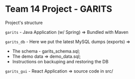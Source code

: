 # Team 14 Project - GARITS

Project's structure

```garits``` - Java Application (w/ Spring) =>  Bundled with Maven

```garits_db``` - Here we put the latest MySQL dumps (exports) => 

- The schema - garits_schema.sql; 
- The demo data => demo_data.sql;
- Instructions on backuping and restoring the DB

```garits_gui``` - React Application => source code in src/
